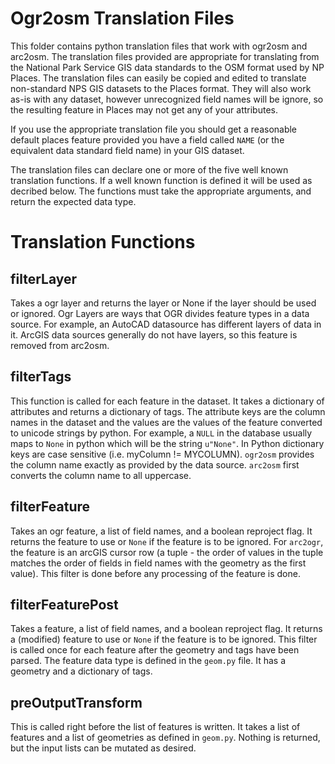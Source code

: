Ogr2osm Translation Files
=========================

This folder contains python translation files that work with ogr2osm and arc2osm.
The translation files provided are appropriate for translating from the
National Park Service GIS data standards to the OSM format used by NP Places.
The translation files can easily be copied and edited to translate non-standard
NPS GIS datasets to the Places format.  They will also work as-is with any dataset,
however unrecognized field names will be ignore, so the resulting feature
in Places may not get any of your attributes.

If you use the appropriate translation file you should get a reasonable
default places feature provided you have a field called `NAME` (or the equivalent
data standard field name) in your GIS dataset.

The translation files can declare one or more of the five well known translation functions.
If a well known function is defined it will be used as decribed below.
The functions must take the appropriate arguments, and return the expected data type.


Translation Functions
=====================

filterLayer
-----------

Takes a ogr layer and returns the layer or None if the layer should be used
or ignored.  Ogr Layers are ways that OGR divides feature types in a data
source. For example, an AutoCAD datasource has different layers of data in it.
ArcGIS data sources generally do not have layers, so this feature is removed
from arc2osm.

filterTags
----------

This function is called for each feature in the dataset.
It takes a dictionary of attributes and returns a dictionary of tags.
The attribute keys are the column names in the dataset and the values
are the values of the feature converted to unicode strings by python.  For
example, a `NULL` in the database usually maps to `None` in python which will
be the string `u"None"`.
In Python dictionary keys are case sensitive (i.e. myColumn != MYCOLUMN).
`ogr2osm` provides the column name exactly as provided by the data source.
`arc2osm` first converts the column name to all uppercase.

filterFeature
-------------

Takes an ogr feature, a list of field names, and a boolean reproject flag.
It returns the feature to use or `None` if the feature is to be ignored.
For `arc2ogr`, the feature is an arcGIS cursor row (a tuple - the order of values
in the tuple matches the order of fields in field names with the geometry as
the first value).  This filter is done before any processing of the feature
is done.

filterFeaturePost
-----------------

Takes a feature, a list of field names, and a boolean reproject flag.
It returns a (modified) feature to use or `None` if the feature is to be ignored.
This filter is called once for each feature after the geometry and tags have
been parsed.  The feature data type is defined in the `geom.py` file.
It has a geometry and a dictionary of tags.

preOutputTransform
------------------

This is called right before the list of features is written.  It takes a list
of features and a list of geometries as defined in `geom.py`.  Nothing is returned,
but the input lists can be mutated as desired.
